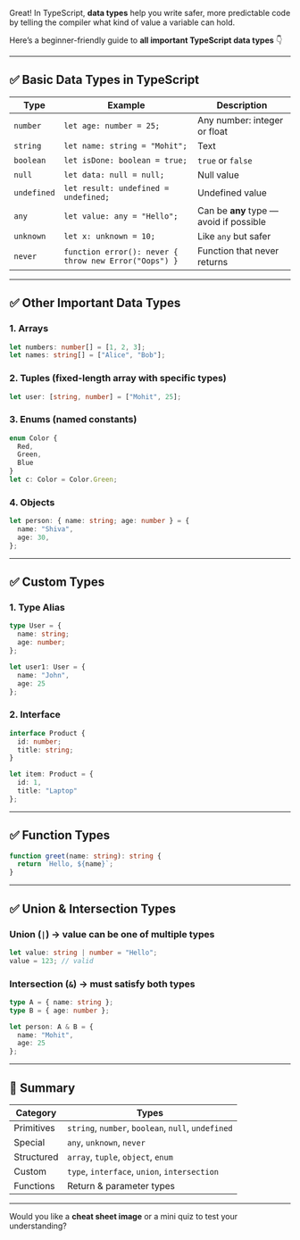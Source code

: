 Great! In TypeScript, **data types** help you write safer, more predictable code by telling the compiler what kind of value a variable can hold.

Here’s a beginner-friendly guide to **all important TypeScript data types** 👇

---

## ✅ **Basic Data Types in TypeScript**

| Type        | Example                                               | Description                             |
| ----------- | ----------------------------------------------------- | --------------------------------------- |
| `number`    | `let age: number = 25;`                               | Any number: integer or float            |
| `string`    | `let name: string = "Mohit";`                         | Text                                    |
| `boolean`   | `let isDone: boolean = true;`                         | `true` or `false`                       |
| `null`      | `let data: null = null;`                              | Null value                              |
| `undefined` | `let result: undefined = undefined;`                  | Undefined value                         |
| `any`       | `let value: any = "Hello";`                           | Can be **any** type — avoid if possible |
| `unknown`   | `let x: unknown = 10;`                                | Like `any` but safer                    |
| `never`     | `function error(): never { throw new Error("Oops") }` | Function that never returns             |

---

## ✅ **Other Important Data Types**

### 1. **Arrays**

```ts
let numbers: number[] = [1, 2, 3];
let names: string[] = ["Alice", "Bob"];
```

### 2. **Tuples** (fixed-length array with specific types)

```ts
let user: [string, number] = ["Mohit", 25];
```

### 3. **Enums** (named constants)

```ts
enum Color {
  Red,
  Green,
  Blue
}
let c: Color = Color.Green;
```

### 4. **Objects**

```ts
let person: { name: string; age: number } = {
  name: "Shiva",
  age: 30,
};
```

---

## ✅ **Custom Types**

### 1. **Type Alias**

```ts
type User = {
  name: string;
  age: number;
};

let user1: User = {
  name: "John",
  age: 25
};
```

### 2. **Interface**

```ts
interface Product {
  id: number;
  title: string;
}

let item: Product = {
  id: 1,
  title: "Laptop"
};
```

---

## ✅ **Function Types**

```ts
function greet(name: string): string {
  return `Hello, ${name}`;
}
```

---

## ✅ **Union & Intersection Types**

### Union (`|`) → value can be one of multiple types

```ts
let value: string | number = "Hello";
value = 123; // valid
```

### Intersection (`&`) → must satisfy **both** types

```ts
type A = { name: string };
type B = { age: number };

let person: A & B = {
  name: "Mohit",
  age: 25
};
```

---

## 🧠 Summary

| Category   | Types                                              |
| ---------- | -------------------------------------------------- |
| Primitives | `string`, `number`, `boolean`, `null`, `undefined` |
| Special    | `any`, `unknown`, `never`                          |
| Structured | `array`, `tuple`, `object`, `enum`                 |
| Custom     | `type`, `interface`, `union`, `intersection`       |
| Functions  | Return & parameter types                           |

---

Would you like a **cheat sheet image** or a mini quiz to test your understanding?

